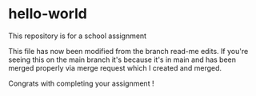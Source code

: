 # hello-world
This repository is for a school assignment 

This file has now been modified from the branch read-me edits. If you're seeing this on the main branch it's because it's in main and has been merged properly via merge request which I created and merged.

Congrats with completing your assignment !
